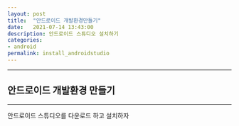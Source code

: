 ```yaml
---
layout: post
title:  "안드로이드 개발환경만들기"
date:   2021-07-14 13:43:00
description: 안드로이드 스튜디오 설치하기  
categories:
- android
permalink: install_androidstudio
---
```


___
## 안드로이드 개발환경 만들기   
---
안드로이드 스튜디오를 다운로드 하고 설치하자  

